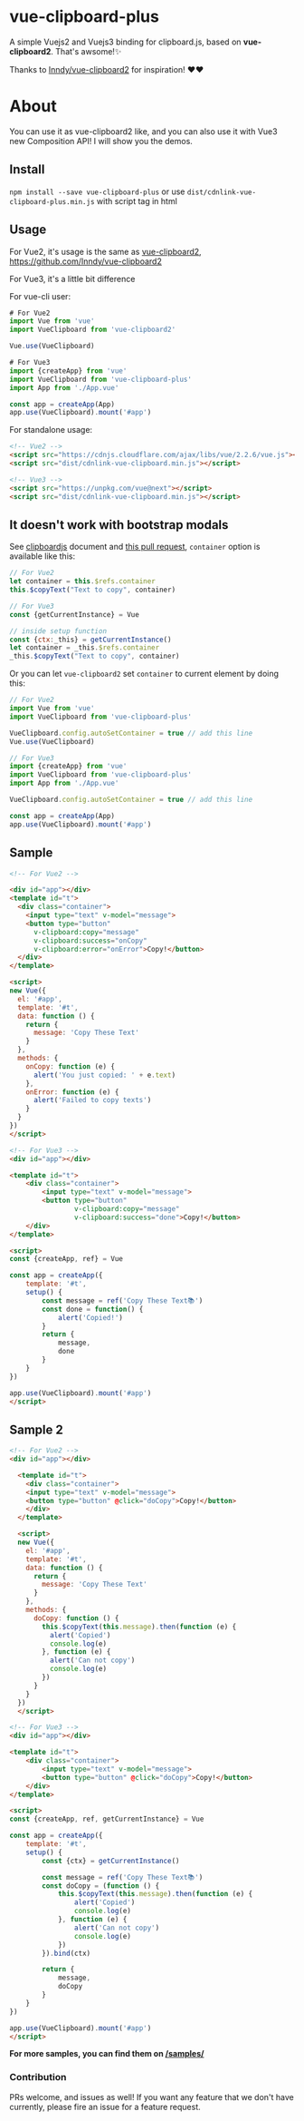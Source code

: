 # vue-clipboard-plus

A simple Vuejs2 and Vuejs3 binding for clipboard.js, based on **vue-clipboard2**. That's awsome!✨

Thanks to <a href="https://github.com/Inndy/vue-clipboard2">Inndy/vue-clipboard2</a> for inspiration! ❤️❤️

# About
You can use it as vue-clipboard2 like, and you can also use it with Vue3 new Composition API! I will show you the demos.

## Install

`npm install --save vue-clipboard-plus` or use `dist/cdnlink-vue-clipboard-plus.min.js` with script tag in html

## Usage

For Vue2, it's usage is the same as [vue-clipboard2](https://github.com/Inndy/vue-clipboard2), https://github.com/Inndy/vue-clipboard2

For Vue3, it's a little bit difference

For vue-cli user:

```javascript
# For Vue2
import Vue from 'vue'
import VueClipboard from 'vue-clipboard2'

Vue.use(VueClipboard)

# For Vue3
import {createApp} from 'vue'
import VueClipboard from 'vue-clipboard-plus'
import App from './App.vue'

const app = createApp(App)
app.use(VueClipboard).mount('#app')

```

For standalone usage:

```html
<!-- Vue2 -->
<script src="https://cdnjs.cloudflare.com/ajax/libs/vue/2.2.6/vue.js"></script>
<script src="dist/cdnlink-vue-clipboard.min.js"></script>

<!-- Vue3 -->
<script src="https://unpkg.com/vue@next"></script>
<script src="dist/cdnlink-vue-clipboard.min.js"></script>
```



## It doesn't work with bootstrap modals

See [clipboardjs](https://clipboardjs.com/#advanced-usage) document and [this pull request](https://github.com/Inndy/vue-clipboard2/pull/23), `container` option is available like this:

```js
// For Vue2
let container = this.$refs.container
this.$copyText("Text to copy", container)

// For Vue3
const {getCurrentInstance} = Vue

// inside setup function
const {ctx:_this} = getCurrentInstance()
let container = _this.$refs.container
_this.$copyText("Text to copy", container)
```

Or you can let `vue-clipboard2` set `container` to current element by doing this:

```js
// For Vue2
import Vue from 'vue'
import VueClipboard from 'vue-clipboard-plus'

VueClipboard.config.autoSetContainer = true // add this line
Vue.use(VueClipboard)

// For Vue3
import {createApp} from 'vue'
import VueClipboard from 'vue-clipboard-plus'
import App from './App.vue'

VueClipboard.config.autoSetContainer = true // add this line

const app = createApp(App)
app.use(VueClipboard).mount('#app')
```



## Sample

```html
<!-- For Vue2 -->

<div id="app"></div>
<template id="t">
  <div class="container">
    <input type="text" v-model="message">
    <button type="button"
      v-clipboard:copy="message"
      v-clipboard:success="onCopy"
      v-clipboard:error="onError">Copy!</button>
  </div>
</template>

<script>
new Vue({
  el: '#app',
  template: '#t',
  data: function () {
    return {
      message: 'Copy These Text'
    }
  },
  methods: {
    onCopy: function (e) {
      alert('You just copied: ' + e.text)
    },
    onError: function (e) {
      alert('Failed to copy texts')
    }
  }
})
</script>

<!-- For Vue3 -->
<div id="app"></div>

<template id="t">
	<div class="container">
		<input type="text" v-model="message">
		<button type="button"
		        v-clipboard:copy="message"
		        v-clipboard:success="done">Copy!</button>
	</div>
</template>

<script>
const {createApp, ref} = Vue

const app = createApp({
	template: '#t',
	setup() {
		const message = ref('Copy These Text📚')
		const done = function() {
			alert('Copied!')
		}
		return {
			message,
			done
		}
	}
})

app.use(VueClipboard).mount('#app')
</script>
```

## Sample 2

```html
<!-- For Vue2 -->
<div id="app"></div>

  <template id="t">
    <div class="container">
    <input type="text" v-model="message">
    <button type="button" @click="doCopy">Copy!</button>
    </div>
  </template>

  <script>
  new Vue({
    el: '#app',
    template: '#t',
    data: function () {
      return {
        message: 'Copy These Text'
      }
    },
    methods: {
      doCopy: function () {
        this.$copyText(this.message).then(function (e) {
          alert('Copied')
          console.log(e)
        }, function (e) {
          alert('Can not copy')
          console.log(e)
        })
      }
    }
  })
  </script>

<!-- For Vue3 -->
<div id="app"></div>

<template id="t">
	<div class="container">
		<input type="text" v-model="message">
		<button type="button" @click="doCopy">Copy!</button>
	</div>
</template>

<script>
const {createApp, ref, getCurrentInstance} = Vue

const app = createApp({
	template: '#t',
	setup() {
		const {ctx} = getCurrentInstance()

		const message = ref('Copy These Text📚')
		const doCopy = (function () {
			this.$copyText(this.message).then(function (e) {
				alert('Copied')
				console.log(e)
			}, function (e) {
				alert('Can not copy')
				console.log(e)
			})
		}).bind(ctx)

		return {
			message,
			doCopy
		}
	}
})

app.use(VueClipboard).mount('#app')
</script>
```



**For more samples, you can find them on [/samples/](/samples/)**



### Contribution

PRs welcome, and issues as well! If you want any feature that we don't have currently,
please fire an issue for a feature request.

